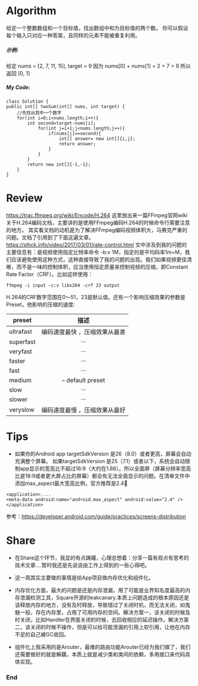 # Algorithm
给定一个整数数组和一个目标值，找出数组中和为目标值的两个数。
你可以假设每个输入只对应一种答案，且同样的元素不能被重复利用。
##### 示例:
给定 nums = [2, 7, 11, 15], target = 9
因为 nums[0] + nums[1] = 2 + 7 = 9
所以返回 [0, 1]

##### My Code:
```
class Solution {
public int[] twoSum(int[] nums, int target) {
    //先找出其中一个数字
    for(int i=0;i<nums.length;i++){
        int second=target-nums[i];
            for(int j=i+1;j<nums.length;j++){
                if(nums[j]==second){
                    int[] answer= new int[]{i,j};
                    return answer;
                }
            }
        }
        return new int[]{-1,-1};
    }
}
```
# Review
https://trac.ffmpeg.org/wiki/Encode/H.264
这里放出来一篇FFmpeg官网wiki关于H.264编码文档，主要讲的是使用FFmpeg编码H.264的时候命令行需要注意的地方。
其实看文档的动机是为了解决FFmpeg编码视频体积大，马赛克严重的问题。文档了引用到了下面这遍文章。
https://slhck.info/video/2017/03/01/rate-control.html 
文中涉及到我的问题的主要信息有：是视频使用指定比特率命令 -b:v 1M，指定的是平均码率1m=M，我们应该避免使用这种方式，这种直接导致了我的问题的出现。我们如果视频更佳清晰，而不是一味的控制体积，应当使用恒定质量来控制视频的压缩，即Constant Rate Factor（CRF）。比如这样使用：
```
ffmpeg -i input -c:v libx264 -crf 23 output
```
H.264的CRF数字范围在0～51，23是默认值。还有一个影响压缩效果的参数是Preset，他影响的压缩的速度:

| preset        | 描述   
| --------   | :-----:  |
| ultrafast      | 编码速度最快 ，压缩效果从最差 
| superfast        |  ···
| veryfast        |  ···
|faster|···
|fast|···
|medium |– default preset
|slow|···
|slower|···
|veryslow|编码速度最慢 ，压缩效果从最好 


# Tips
- 如果你的Android app targetSdkVersion 是26（8.0）或者更高，屏幕会自动充满整个屏幕。
如果targetSdkVersion 是25（7.1）或者以下，系统会自动限制app显示的宽高比不超过16:9（大约在1.86）。所以全面屏（屏幕分辨率宽高比是18:9或者更大屏占比的屏幕）都会有无法全面显示的问题。在清单文件中添加max_aspect最大宽高比例，官方推荐是2.4
```
<application>....
<meta-data android:name="android.max_aspect" android:value="2.4" />
</application>
```
参考：https://developer.android.com/guide/practices/screens-distribution
# Share
- 在Share这个环节，我显的有点踌躇，心理总想着：分享一篇有观点有思考的技术文章....暂时我还是先说说由工作上得到的一些心得吧。

- 这一周其实主要做的事情是给App项目做内存优化和组件化。
- 内存优化方面，最大的问题是还是内存泄漏，用了可能是业界知名度最高的内存泄漏检测工具，Square开源的leakcanary.本质上问题造成的根本原因还是该释放内存的地方，没有及时释放，导致错过了关闭时机，而无法关闭，如鬼魅一般，存在内存里，占用了可用内存的空间。解决方案一，该关闭的时候及时关闭，比如Handler在界面关闭的时候，去回收相应的延迟操作。解决方案二，该关闭的时候不操作，但是可以给可能泄漏的引用上软引用，让他在内存不足的自己被GC收回。
- 组件化上我采用的是Arouter，最难的路由功能Arouter已经为我们做了，我们还需要做好的就是解藕，本质上就是减少类和类间的依赖，多用接口来代码具体实现。
### End
